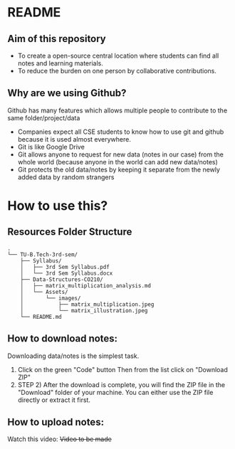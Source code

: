 # README
## Aim of this repository
- To create a open-source central location where students can find all notes and learning materials.
- To reduce the burden on one person by collaborative contributions.
## Why are we using Github?
Github has many features which allows multiple people to contribute to the same folder/project/data
- Companies expect all CSE students to know how to use git and github because it is used almost everywhere.
- Git is like Google Drive
- Git allows anyone to request for new data (notes in our case) from the whole world (because anyone in the world can add new data/notes)
- Git protects the old data/notes by keeping it separate from the newly added data by random strangers
# How to use this?
## Resources Folder Structure
```
.
└── TU-B.Tech-3rd-sem/
    ├── Syllabus/
    │   ├── 3rd Sem Syllabus.pdf
    │   └── 3rd Sem Syllabus.docx
    ├── Data-Structures-CO210/
    │   ├── matrix_multiplication_analysis.md
    │   └── Assets/
    │       └── images/
    │           ├── matrix_multiplication.jpeg
    │           └── matrix_illustration.jpeg
    └── README.md
```
## How to download notes:
Downloading data/notes is the simplest task.
1. Click on the green "Code" button
            Then from the list click on "Download ZIP"
2. STEP 2) After the download is complete, you will find the ZIP file in the "Download" folder of your machine.
You can either use the ZIP file directly or extract it first.
## How to upload notes:
Watch this video: ~~Video to be made~~
